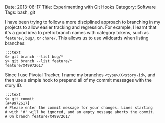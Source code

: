 Date: 2013-06-17
Title: Experimenting with Git Hooks
Category: Software
Tags: bash, git

I have been trying to follow a more disciplined approach to branching in my
projects to allow easier tracking and regression. For example, I learnt that
it's a good idea to prefix branch names with category tokens, such as
`feature/`, `bug/`, or `chore/`. This allows us to use wildcards when listing
branches:

    :::text
    $> git branch --list bug/*
    $> git branch --list feature/*
    feature/X49972617


Since I use Pivotal Tracker, I name my branches `<type>/X<story-id>`, and then
use a simple hook to prepend all of my commit messages with the story ID.

<script src="https://gist.github.com/jimjh/5798168.js"></script>

    :::text
    $> git commit
    [#49972617]
    # Please enter the commit message for your changes. Lines starting
    # with '#' will be ignored, and an empty message aborts the commit.
    # On branch feature/X49972617

